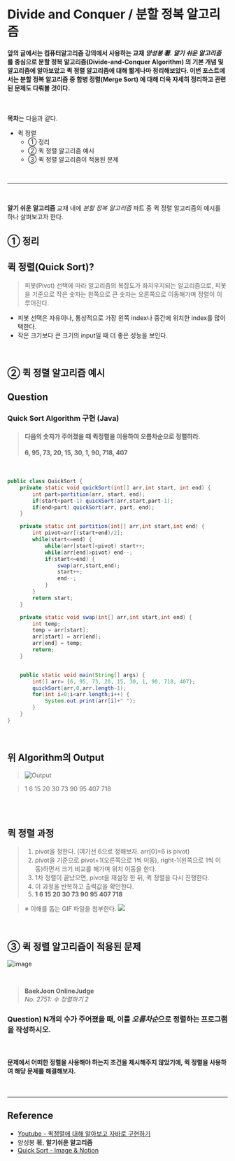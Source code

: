 # Divide and Conquer / 분할 정복 알고리즘

#### 앞의 글에서는 컴퓨터알고리즘 강의에서 사용하는 교재 *양성봉 著. 알기 쉬운 알고리즘* 를 중심으로 **분할 정복 알고리즘(Divide-and-Conquer Algorithm)** 의 기본 개념 및 알고리즘에 알아보았고 퀵 정렬 알고리즘에 대해 짧게나마 정리해보았다. 이번 포스트에서는 분할 정복 알고리즘 중 **합병 정렬(Merge Sort)** 에 대해 더욱 자세히 정리하고 관련된 문제도 다뤄볼 것이다.
<br/>

**목차**는 다음과 같다.

* 퀵 정렬
   * ① 정리
   * ② 퀵 정렬 알고리즘 예시
   * ③ 퀵 정렬 알고리즘이 적용된 문제
<br/>

___

<br/>

**알기 쉬운 알고리즘** 교재 내에 *분할 정복 알고리즘* 파트 중 퀵 정렬 알고리즘의 예시를 하나 살펴보고자 한다.
<br/>

## ① 정리
## 퀵 정렬(Quick Sort)?
> 피봇(Pivot) 선택에 따라 알고리즘의 복잡도가 좌지우지되는 알고리즘으로, 피봇을 기준으로 작은 숫자는 왼쪽으로 큰 숫자는 오른쪽으로 이동해가며 정렬이 이루어진다.
- 피봇 선택은 자유이나, 통상적으로 가장 왼쪽 index나 중간에 위치한 index를 많이 택한다.
- 작은 크기보다 큰 크기의 input일 때 더 좋은 성능을 보인다.



<br/>

## ② 퀵 정렬 알고리즘 예시

## Question
### Quick Sort Algorithm 구현 (Java)
> #### 다음의 숫자가 주어졌을 때 퀵정렬을 이용하여 오름차순으로 정렬하라.
> #### **6, 95, 73, 20, 15, 30, 1, 90, 718, 407**

<br/>

```java
public class QuickSort {
    private static void quickSort(int[] arr,int start, int end) {
        int part=partition(arr, start, end);
        if(start<part-1) quickSort(arr,start,part-1);
        if(end>part) quickSort(arr, part, end);
    }

    private static int partition(int[] arr,int start,int end) {
        int pivot=arr[(start+end)/2];
        while(start<=end) {
            while(arr[start]<pivot) start++;
            while(arr[end]>pivot) end--;
            if(start<=end) {
                swap(arr,start,end);
                start++;
                end--;
            }
        }
        return start;
    }

    private static void swap(int[] arr,int start,int end) {
        int temp;
		temp = arr[start];
        arr[start] = arr[end];
        arr[end] = temp;
        return;
    }


    public static void main(String[] args) {
        int[] arr= {6, 95, 73, 20, 15, 30, 1, 90, 718, 407};
        quickSort(arr,0,arr.length-1);
        for(int i=0;i<arr.length;i++) {
            System.out.print(arr[i]+" ");
        }
    }
}
```
<br/>


## 위 Algorithm의 Output
> ![Output](https://postfiles.pstatic.net/MjAyMjAzMjNfMTkg/MDAxNjQ4MDI2ODAyNjQy.lAEZVUG4VQFyT-Qmsqx84BMu71IHMKL1Jvm1CNlVO-0g.ofaE9M4GuYgkz6q-2vSHT6bTEMIdtSfpqC_cl-qnHe8g.PNG.a090066/%ED%80%B5_%EB%B0%B0%EC%97%B4_%EC%B6%9C%EB%A0%A5%EA%B0%92.PNG?type=w773)

> 1 6 15 20 30 73 90 95 407 718 

<br/>


<br/>


## 퀵 정렬 과정
> 1. pivot을 정한다. (여기선 6으로 정해보자. arr[0]=6 is pivot)
> 2. pivot을 기준으로 pivot+1(오른쪽으로 1씩 이동), right-1(왼쪽으로 1씩 이동)하면서 크기 비교를 해가며 위치 이동을 한다.
> 3. 1차 정렬이 끝났으면, pivot을 재설정 한 뒤, 퀵 정렬을 다시 진행한다.
> 4. 이 과정을 반복하고 출력값을 확인한다.
> 5. **1 6 15 20 30 73 90 95 407 718** 

> ※ 이해를 돕는 GIF 파일을 첨부한다.
![](https://github.com/GimunLee/tech-refrigerator/raw/master/Algorithm/resources/quick-sort-001.gif)

<br/>


## ③ 퀵 정렬 알고리즘이 적용된 문제
![image](https://img1.daumcdn.net/thumb/R1280x0/?scode=mtistory2&fname=https%3A%2F%2Fblog.kakaocdn.net%2Fdn%2FcnsKLT%2FbtqNpHAtcBx%2F0KKbPnt5IWefbnwI2EPM91%2Fimg.png)

<br/>

> **BaekJoon OnlineJudge** <br/> *No. 2751: 수 정렬하기 2* 
### **Question)** N개의 수가 주어졌을 때, 이를 *오름차순*으로 정렬하는 프로그램을 작성하시오. 
<br/>

#### 문제에서 어떠한 정렬을 사용해야 하는지 조건을 제시해주지 않았기에, **퀵 정렬**을 사용하여 해당 문제를 해결해보자.
<br/>




___
## Reference
* [Youtube - 퀵정렬에 대해 알아보고 자바로 구현하기](https://www.youtube.com/watch?v=7BDzle2n47c)
* 양성봉 著, **알기쉬운 알고리즘**
* [Quick Sort - Image & Notion](https://gyoogle.dev/blog/algorithm/Quick%20Sort.html)
<br/>